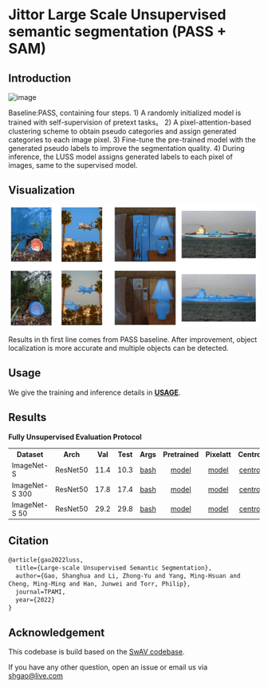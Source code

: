 # Jittor Large Scale Unsupervised semantic segmentation (PASS + SAM)
	
## Introduction
![image](https://user-images.githubusercontent.com/20515144/196449430-5ac6a88c-24ea-4a82-8a45-cd244aeb0b3b.png)

Baseline:PASS, containing four steps. 1) A randomly initialized model is trained with self-supervision of pretext tasks。 2) A pixel-attention-based clustering scheme to obtain pseudo categories and assign generated categories to each image pixel. 3) Fine-tune the pre-trained model with the generated pseudo labels to improve the segmentation quality. 4) During inference, the LUSS model assigns generated labels to each pixel of images, same to the supervised model. 

## Visualization
<img src="https://github.com/20throokie/SAMPASS-jittor/blob/master/vis/visualization.png">

Results in th first line comes from PASS baseline. After improvement, object localization is more accurate and multiple objects can be detected.

## Usage
We give the training and inference details in **[USAGE](USAGE.md)**.
## Results
**Fully Unsupervised Evaluation Protocol**
<table><tbody>
<!-- START TABLE -->
<!-- TABLE HEADER -->
<th valign="bottom">Dataset</th>
<th valign="bottom">Arch</th>
<th valign="bottom">Val</th>
<th valign="bottom">Test</th>
<th valign="bottom">Args</th>
<th valign="bottom">Pretrained</th>
<th valign="bottom">Pixelatt</th>
<th valign="bottom">Centroid</th>
<th valign="bottom">Finetuned</th>
<!-- TABLE BODY -->
<tr>
<td align="left">ImageNet-S</td>
<td align="center">ResNet50</td>
<td align="center">11.4</td>
<td align="center">10.3</td>
<td align="center"><a href="scripts/luss919_pass_jt.sh">bash</a></td>
<td align="center"><a href="">model</a></td>
<td align="center"><a href="">model</a></td>
<td align="center"><a href="">centroid</a></td>
<td align="center"><a href="">model</a></td>
</tr>
<td align="left">ImageNet-S 300</td>
<td align="center">ResNet50</td>
<td align="center">17.8</td>
<td align="center">17.4</td>
<td align="center"><a href="scripts/luss300_pass_jt.sh">bash</a></td>
<td align="center"><a href="">model</a></td>
<td align="center"><a href="">model</a></td>
<td align="center"><a href="">centroid</a></td>
<td align="center"><a href="">model</a></td>
</tr>
</tr>
<td align="left">ImageNet-S 50</td>
<td align="center">ResNet50</td>
<td align="center">29.2</td>
<td align="center">29.8</td>
<td align="center"><a href="scripts/luss50_pass_jt.sh">bash</a></td>
<td align="center"><a href="">model</a></td>
<td align="center"><a href="">model</a></td>
<td align="center"><a href="">centroid</a></td>
<td align="center"><a href="">model</a></td>
</tr>
</tbody></table>

## Citation
```
@article{gao2022luss,
  title={Large-scale Unsupervised Semantic Segmentation},
  author={Gao, Shanghua and Li, Zhong-Yu and Yang, Ming-Hsuan and Cheng, Ming-Ming and Han, Junwei and Torr, Philip},
  journal=TPAMI,
  year={2022}
}
```

## Acknowledgement

This codebase is build based on the [SwAV codebase](https://github.com/facebookresearch/swav).

If you have any other question, open an issue or email us via shgao@live.com


